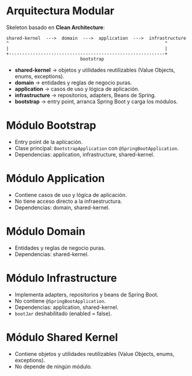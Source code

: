 # Arquitectura Modular

Skeleton basado en **Clean Architecture**:

```
shared-kernel  --->  domain  --->  application  --->  infrastructure
^                                                           ^
|                                                           |
+-----------------------------------------------------------+
                            bootstrap
```

- **shared-kernel** → objetos y utilidades reutilizables (Value Objects, enums, exceptions).
- **domain** → entidades y reglas de negocio puras.
- **application** → casos de uso y lógica de aplicación.
- **infrastructure** → repositorios, adapters, Beans de Spring.
- **bootstrap** → entry point, arranca Spring Boot y carga los módulos.

# Módulo Bootstrap

- Entry point de la aplicación.
- Clase principal: `BootstrapApplication` con `@SpringBootApplication`.
- Dependencias: application, infrastructure, shared-kernel.

# Módulo Application

- Contiene casos de uso y lógica de aplicación.
- No tiene acceso directo a la infraestructura.
- Dependencias: domain, shared-kernel.

# Módulo Domain

- Entidades y reglas de negocio puras.
- Dependencias: shared-kernel.


# Módulo Infrastructure

- Implementa adapters, repositorios y beans de Spring Boot.
- No contiene `@SpringBootApplication`.
- Dependencias: application, shared-kernel.
- `bootJar` deshabilitado (enabled = false).

# Módulo Shared Kernel

- Contiene objetos y utilidades reutilizables (Value Objects, enums, exceptions).
- No depende de ningún módulo.
